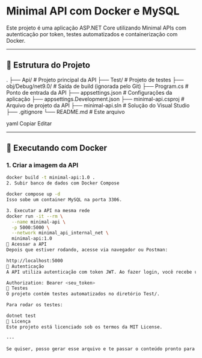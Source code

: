 # Minimal API com Docker e MySQL

Este projeto é uma aplicação ASP.NET Core utilizando Minimal APIs com autenticação por token, testes automatizados e containerização com Docker.

---

## 📁 Estrutura do Projeto

.
├── Api/ # Projeto principal da API
├── Test/ # Projeto de testes
├── obj/Debug/net9.0/ # Saída de build (ignorada pelo Git)
├── Program.cs # Ponto de entrada da API
├── appsettings.json # Configurações da aplicação
├── appsettings.Development.json
├── minimal-api.csproj # Arquivo de projeto da API
├── minimal-api.sln # Solução do Visual Studio
├── .gitignore
└── README.md # Este arquivo

yaml
Copiar
Editar

---

## 🚀 Executando com Docker

### 1. Criar a imagem da API

```bash
docker build -t minimal-api:1.0 .
2. Subir banco de dados com Docker Compose

docker compose up -d
Isso sobe um container MySQL na porta 3306.

3. Executar a API na mesma rede
docker run -it --rm \
  --name minimal-api \
  -p 5000:5000 \
  --network minimal_api_internal_net \
  minimal-api:1.0
🔗 Acessar a API
Depois que estiver rodando, acesse via navegador ou Postman:

http://localhost:5000
🔐 Autenticação
A API utiliza autenticação com token JWT. Ao fazer login, você recebe um token que deve ser usado nas requisições protegidas com o cabeçalho:

Authorization: Bearer <seu_token>
🧪 Testes
O projeto contém testes automatizados no diretório Test/.

Para rodar os testes:

dotnet test
📝 Licença
Este projeto está licenciado sob os termos da MIT License.

---

Se quiser, posso gerar esse arquivo e te passar o conteúdo pronto para colar ou até te orientar sobre como fazer o commit no GitHub diretamente. Deseja isso?

